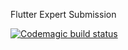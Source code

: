 Flutter Expert Submission

[![Codemagic build status](https://api.codemagic.io/apps/620e09868c8d2d7afdd0ab01/620e09868c8d2d7afdd0ab00/status_badge.svg)](https://codemagic.io/apps/620e09868c8d2d7afdd0ab01/620e09868c8d2d7afdd0ab00/latest_build)
